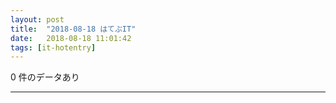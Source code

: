 ```yaml
---
layout: post
title:  "2018-08-18 はてぶIT"
date:   2018-08-18 11:01:42
tags: [it-hotentry]
---
```

0 件のデータあり

<hr>
